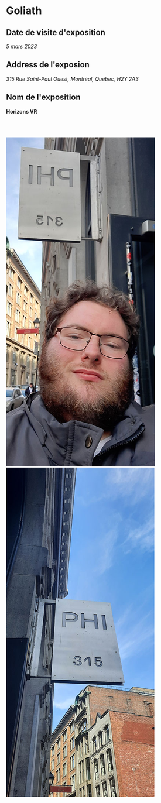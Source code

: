 <h1>Goliath</h1>

<h2>Date de visite d'exposition</h2>

<em> 5 mars 2023 </em>

<h2> Address de l'exposion </h2>

<em> 315 Rue Saint-Paul Ouest, Montréal, Québec, H2Y 2A3 </em>

<h2>Nom de l'exposition</h2>

<strong> Horizons VR </strong >

<br>
<br>

 ![lieux](img_visite-individuelle/lieux.jpg)      ![lieux2](img_visite-individuelle/lieu2.jpg)
